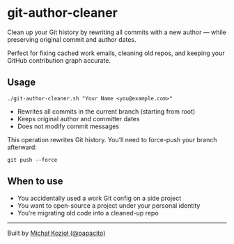 # git-author-cleaner

Clean up your Git history by rewriting all commits with a new author — while preserving original commit and author dates.

Perfect for fixing cached work emails, cleaning old repos, and keeping your GitHub contribution graph accurate.

## Usage

```shell
./git-author-cleaner.sh "Your Name <you@example.com>"
```

- Rewrites all commits in the current branch (starting from root)
- Keeps original author and committer dates
- Does not modify commit messages

This operation rewrites Git history. You’ll need to force-push your branch afterward:
```shell
git push --force
```

## When to use
- You accidentally used a work Git config on a side project
- You want to open-source a project under your personal identity
- You’re migrating old code into a cleaned-up repo

---
Built by [Michał Kozioł (@papacito)](https://github.com/papacito)
